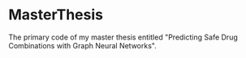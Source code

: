 # MasterThesis

The primary code of my master thesis entitled "Predicting Safe Drug Combinations with Graph Neural Networks". 
